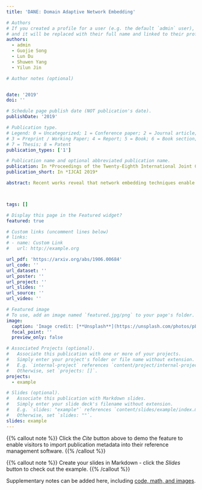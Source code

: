 ```yaml
---
title: 'DANE: Domain Adaptive Network Embedding'

# Authors
# If you created a profile for a user (e.g. the default `admin` user), write the username (folder name) here
# and it will be replaced with their full name and linked to their profile.
authors:
  - admin
  - Guojie Song
  - Lun Du
  - Shuwen Yang
  - Yilun Jin

# Author notes (optional)


date: '2019'
doi: ''

# Schedule page publish date (NOT publication's date).
publishDate: '2019'

# Publication type.
# Legend: 0 = Uncategorized; 1 = Conference paper; 2 = Journal article;
# 3 = Preprint / Working Paper; 4 = Report; 5 = Book; 6 = Book section;
# 7 = Thesis; 8 = Patent
publication_types: ['1']

# Publication name and optional abbreviated publication name.
publication: In *Proceedings of the Twenty-Eighth International Joint Conference on Artificial Intelligence*
publication_short: In *IJCAI 2019*

abstract: Recent works reveal that network embedding techniques enable many machine learning models to handle diverse downstream tasks on graph structured data. However, as previous methods usually focus on learning embeddings for a single network, they can not learn representations transferable on multiple networks. Hence, it is important to design a network embedding algorithm that supports downstream model transferring on different networks, known as domain adaptation. In this paper, we propose a novel Domain Adaptive Network Embedding framework, which applies graph convolutional network to learn transferable embeddings. In DANE, nodes from multiple networks are encoded to vectors via a shared set of learnable parameters so that the vectors share an aligned embedding space. The distribution of embeddings on different networks are further aligned by adversarial learning regularization. In addition, DANE's advantage in learning transferable network embedding can be guaranteed theoretically. Extensive experiments reflect that the proposed framework outperforms other state-of-the-art network embedding baselines in cross-network domain adaptation tasks.



tags: []

# Display this page in the Featured widget?
featured: true

# Custom links (uncomment lines below)
# links:
# - name: Custom Link
#   url: http://example.org

url_pdf: 'https://arxiv.org/abs/1906.00684'
url_code: ''
url_dataset: ''
url_poster: ''
url_project: ''
url_slides: ''
url_source: ''
url_video: ''

# Featured image
# To use, add an image named `featured.jpg/png` to your page's folder.
image:
  caption: 'Image credit: [**Unsplash**](https://unsplash.com/photos/pLCdAaMFLTE)'
  focal_point: ''
  preview_only: false

# Associated Projects (optional).
#   Associate this publication with one or more of your projects.
#   Simply enter your project's folder or file name without extension.
#   E.g. `internal-project` references `content/project/internal-project/index.md`.
#   Otherwise, set `projects: []`.
projects:
  - example

# Slides (optional).
#   Associate this publication with Markdown slides.
#   Simply enter your slide deck's filename without extension.
#   E.g. `slides: "example"` references `content/slides/example/index.md`.
#   Otherwise, set `slides: ""`.
slides: example
---
```


{{% callout note %}}
Click the _Cite_ button above to demo the feature to enable visitors to import publication metadata into their reference management software.
{{% /callout %}}

{{% callout note %}}
Create your slides in Markdown - click the _Slides_ button to check out the example.
{{% /callout %}}

Supplementary notes can be added here, including [code, math, and images](https://wowchemy.com/docs/writing-markdown-latex/).
